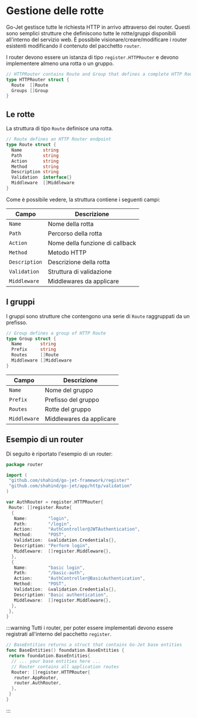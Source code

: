 # Gestione delle rotte

Go-Jet gestisce tutte le richiesta HTTP in arrivo attraverso dei router. Questi sono semplici strutture che definiscono tutte le rotte/gruppi disponibili all'interno del servizio web. È possibile visionare/creare/modificare i router esistenti modificando il contenuto del pacchetto `router`.

I router devono essere un istanza di tipo `register.HTTPRouter` e devono implementere almeno una rotta o un gruppo.

```go title="Esempio di un router"
// HTTPRouter contains Route and Group that defines a complete HTTP Router
type HTTPRouter struct {
  Route  []Route
  Groups []Group
}
```

## Le rotte

La struttura di tipo `Route` definisce una rotta.

```go title="The Route structure"
// Route defines an HTTP Router endpoint
type Route struct {
  Name        string
  Path        string
  Action      string
  Method      string
  Description string
  Validation  interface{}
  Middleware  []Middleware
}
```

Come è possibile vedere, la struttura contiene i seguenti campi:

| Campo | Descrizione |
| ------ | ----------- |
| `Name` | Nome della rotta |
| `Path` | Percorso della rotta |
| `Action` | Nome della funzione di callback |
| `Method` | Metodo HTTP |
| `Description` | Descrizione della rotta |
| `Validation` | Struttura di validazione |
| `Middleware` | Middlewares da applicare |

## I gruppi

I gruppi sono strutture che contengono una serie di `Route` raggruppati da un prefisso.

```go title="The Group structure"
// Group defines a group of HTTP Route
type Group struct {
  Name       string
  Prefix     string
  Routes     []Route
  Middleware []Middleware
}
```

| Campo | Descrizione |
| ------ | ----------- |
| `Name` | Nome del gruppo |
| `Prefix` | Prefisso del gruppo |
| `Routes` | Rotte del gruppo |
| `Middleware` | Middlewares da applicare |

## Esempio di un router

Di seguito è riportato l'esempio di un router:

```go title="Esempio di un router"
package router

import (
 "github.com/shahind/go-jet-framework/register"
 "github.com/shahind/go-jet/app/http/validation"
)

var AuthRouter = register.HTTPRouter{
 Route: []register.Route{
  {
   Name:        "login",
   Path:        "/login",
   Action:      "AuthController@JWTAuthentication",
   Method:      "POST",
   Validation:  &validation.Credentials{},
   Description: "Perform login",
   Middleware:  []register.Middleware{},
  },
  {
   Name:        "basic login",
   Path:        "/basic-auth",
   Action:      "AuthController@BasicAuthentication",
   Method:      "POST",
   Validation:  &validation.Credentials{},
   Description: "Basic authentication",
   Middleware:  []register.Middleware{},
  },
 },
}

```

:::warning
Tutti i router, per poter essere implementati devono essere registrati all'interno del pacchetto `register`.

```go title="Registrazione dei router"
// BaseEntities returns a struct that contains Go-Jet base entities
func BaseEntities() foundation.BaseEntities {
 return foundation.BaseEntities{
  // ... your base entities here ...
  // Router contains all application routes
  Router: []register.HTTPRouter{
   router.AppRouter,
   router.AuthRouter,
  },
 }
}
```

:::
